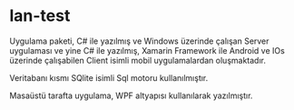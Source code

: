# lan-test

Uygulama paketi, C# ile yazılmış ve Windows üzerinde çalışan Server uygulaması ve yine C# ile yazılmış, Xamarin Framework ile Android ve IOs üzerinde çalışabilen Client isimli mobil uygulamalardan oluşmaktadır. 

Veritabanı kısmı SQlite isimli Sql motoru kullanılmıştır.

Masaüstü tarafta uygulama, WPF altyapısı kullanılarak yazılmıştır.


